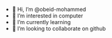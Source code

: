 - 👋 Hi, I’m @obeid-mohammed
- 👀 I’m interested in computer
- 🌱 I’m currently learning
- 💞️ I’m looking to collaborate on github

<!---
obeid-mohammed/obeid-mohammed is a ✨ special ✨ repository because its `README.md` (this file) appears on your GitHub profile.
You can click the Preview link to take a look at your changes.
--->
